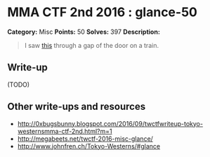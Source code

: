 # MMA CTF 2nd 2016 : glance-50

**Category:** Misc
**Points:** 50
**Solves:** 397
**Description:**

> I saw [this]([glance.gif](./glance.gif)) through a gap of the door on a train.


## Write-up

(TODO)

## Other write-ups and resources

* http://0xbugsbunny.blogspot.com/2016/09/twctfwriteup-tokyo-westernsmma-ctf-2nd.html?m=1
* http://megabeets.net/twctf-2016-misc-glance/
* http://www.johnfren.ch/Tokyo-Westerns/#glance
